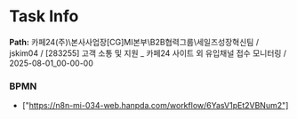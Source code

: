 # Task Info

**Path:** 카페24(주)\본사사업장\[CG]MI본부\B2B협력그룹\세일즈성장혁신팀 / jskim04 / [283255] 고객 소통 및 지원 _ 카페24 사이트 외 유입채널 접수 모니터링 / 2025-08-01_00-00-00

### BPMN
- ["https://n8n-mi-034-web.hanpda.com/workflow/6YasV1pEt2VBNum2"]


